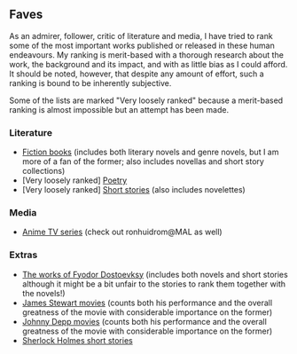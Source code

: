 ## Faves

As an admirer, follower, critic of literature and media, I have tried to rank some of the most important works published or released in these human endeavours. My ranking is merit-based with a thorough research about the work, the background and its impact, and with as little bias as I could afford. It should be noted, however, that despite any amount of effort, such a ranking is bound to be inherently subjective.

Some of the lists are marked "Very loosely ranked" because a merit-based ranking is almost impossible but an attempt has been made.

### Literature

- [Fiction books](Literature/fiction-books.csv) (includes both literary novels and genre novels, but I am more of a fan of the former; also includes novellas and short story collections)
- [Very loosely ranked] [Poetry](Literature/poetry.csv)
- [Very loosely ranked] [Short stories](Literature/short-stories.csv) (also includes novelettes)

### Media

- [Anime TV series](Media/anime-tv-series.csv) (check out ronhuidrom@MAL as well)

### Extras

- [The works of Fyodor Dostoevksy](Extras/Dostoevsky-works.csv) (includes both novels and short stories although it might be a bit unfair to the stories to rank them together with the novels!)
- [James Stewart movies](Extras/Depp-movies.csv) (counts both his performance and the overall greatness of the movie with considerable importance on the former)
- [Johnny Depp movies](Extras/Depp-movies.csv) (counts both his performance and the overall greatness of the movie with considerable importance on the former)
- [Sherlock Holmes short stories](Extras/Sherlock-Holmes-short-stories.csv)